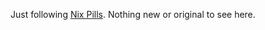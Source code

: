 Just following [Nix Pills](https://nixos.org/guides/nix-pills/index.html). Nothing new or original to see here.

